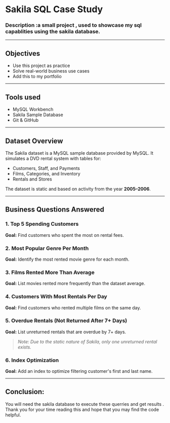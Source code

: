 # Sakila SQL Case Study

### Description :a small project , used to showcase my sql capablities using the sakila database. 

---

## Objectives

- Use this project as practice
- Solve real-world business use cases
- Add this to my portfolio

---

## Tools used

- MySQL Workbench
- Sakila Sample Database
- Git & GitHub

---

## Dataset Overview

The Sakila dataset is a MySQL sample database provided by MySQL. It simulates a DVD rental system with tables for:
- Customers, Staff, and Payments
- Films, Categories, and Inventory
- Rentals and Stores

The dataset is static and based on activity from the year **2005–2006**.

---

## Business Questions Answered

### 1. Top 5 Spending Customers
**Goal:** Find customers who spent the most on rental fees.

### 2. Most Popular Genre Per Month
**Goal:** Identify the most rented movie genre for each month.

### 3. Films Rented More Than Average
**Goal:** List movies rented more frequently than the dataset average.

### 4. Customers With Most Rentals Per Day
**Goal:** Find customers who rented multiple films on the same day.

### 5. Overdue Rentals (Not Returned After 7+ Days)
**Goal:** List unreturned rentals that are overdue by 7+ days.
> *Note: Due to the static nature of Sakila, only one unreturned rental exists.*

### 6. Index Optimization
**Goal:** Add an index to optimize filtering customer's first and last name.

---

## Conclusion:
You will need the sakila database to execute these querries and get results .
Thank you for your time reading this and hope that you may find the code helpful.
